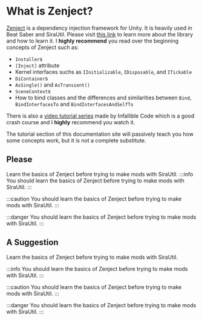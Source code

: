 # What is Zenject?

[Zenject](https://github.com/Mathijs-Bakker/Extenject) is a dependency injection framework for Unity. It is heavily used in Beat Saber and SiraUtil. Please visit [this link](https://github.com/Mathijs-Bakker/Extenject) to learn more about the library and how to learn it. I **highly recommend** you read over the beginning concepts of Zenject such as:
* `Installer`s
* `[Inject]` attribute
* Kernel interfaces suchs as `IInitializable`, `IDisposable`, and `ITickable`
* `DiContainer`s
* `AsSingle()` and `AsTransient()`
* `SceneContext`s
* How to bind classes and the differences and similarities between `Bind`, `BindInterfacesTo` and `BindInterfacesAndSelfTo`

There is also a [video tutorial series](https://www.youtube.com/playlist?list=PLKERDLXpXl_jNJPY2czQcfPXW4BJaGZc_) made by Infallible Code which is a good crash course and I **highly** recommend you watch it.

The tutorial section of this documentation site will passively teach you how some concepts work, but it is not a complete substitute.

## Please
Learn the basics of Zenject before trying to make mods with SiraUtil.
:::info
You should learn the basics of Zenject before trying to make mods with SiraUtil.
:::

:::caution
You should learn the basics of Zenject before trying to make mods with SiraUtil.
:::

:::danger
You should learn the basics of Zenject before trying to make mods with SiraUtil.
:::

## A Suggestion
Learn the basics of Zenject before trying to make mods with SiraUtil.

:::info
You should learn the basics of Zenject before trying to make mods with SiraUtil.
:::

:::caution
You should learn the basics of Zenject before trying to make mods with SiraUtil.
:::

:::danger
You should learn the basics of Zenject before trying to make mods with SiraUtil.
:::